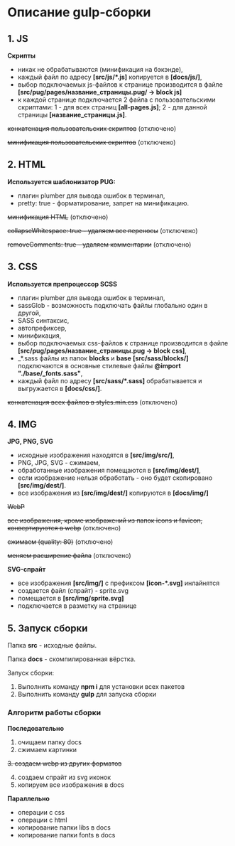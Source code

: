 # Описание gulp-сборки

## 1. JS
**Скрипты**
  + никак не обрабатываются (минификация на бэкэнде),
  + каждый файл по адресу **[src/js/*.js]** копируется в **[docs/js/]**,
  + выбор подключаемых js-файлов к странице производится в файле **[src/pug/pages/название_страницы.pug/ -> block js]**
  + к каждой странице подключается 2 файла с пользовательскими скриптами: 1 - для всех страниц **[all-pages.js]**; 2 - для данной страницы **[название_страницы.js]**.

~~конкатенация пользовательских скриптов~~ (отключено)

~~минификация пользовательских скриптов~~ (отключено)

## 2. HTML
**Используется шаблонизатор PUG:**
  + плагин plumber для вывода ошибок в терминал,
  + pretty: true - форматирование, запрет на минификацию.

~~минификация HTML~~ (отключено)

~~collapseWhitespace: true - удаляем все переносы~~ (отключено)

~~removeComments: true - удаляем комментарии~~ (отключено)

## 3. CSS
**Используется препроцессор SCSS**
  + плагин plumber для вывода ошибок в терминал,
  + sassGlob - возможность подключать файлы глобально один в другой,
  + SASS синтаксис,
  + автопрефиксер,
  + минификация,
  + выбор подключаемых css-файлов к странице производится в файле **[src/pug/pages/название_страницы.pug -> block css]**,
  + _*.sass файлы из папок **blocks** и **base** **[src/sass/blocks/]** подключаются в основные стилевые файлы **@import "./base/_fonts.sass"**,
  + каждый файл по адресу **[src/sass/*.sass]** обрабатывается и выгружается в **[docs/css/]**.

~~конкатенация всех файлов в styles.min.css~~ (отключено)

## 4. IMG
**JPG, PNG, SVG**
  + исходные изображения находятся в **[src/img/src/]**,
  + PNG, JPG, SVG - сжимаем,
  + обработанные изображения помещаются в **[src/img/dest/]**,
  + если изображение нельзя обработать - оно будет скопировано **[src/img/dest/]**.
  + все изображения из **[src/img/dest/]** копируются в **[docs/img/]**

~~WebP~~

~~все изображения, кроме изображений из папок icons и favicon, конвертируются в webp~~ (отключено)

~~сжимаем (quality: 80)~~ (отключено)

~~меняем расширение файла~~ (отключено)

**SVG-спрайт**
  + все изображения **[src/img/]** с префиксом **[icon-*.svg]** инлайнятся
  + создается файл (спрайт) - sprite.svg
  + помещается в **[src/img/sprite.svg]**
  + подключается в разметку на странице

## 5. Запуск сборки

Папка **src** - исходные файлы.

Папка **docs** - скомпилированная вёрстка.

Запуск сборки:
  1. Выполнить команду **npm i** для установки всех пакетов
  2. Выполнить команду **gulp** для запуска сборки

### Алгоритм работы сборки

**Последовательно**
  1. очищаем папку docs
  2. сжимаем картинки

~~3. создаем webp из других форматов~~

  4. создаем спрайт из svg иконок
  5. копируем все изображения в docs
  
**Параллельно**

  + операции с css
  + операции с html
  + копирование папки libs в docs
  + копирование папки fonts в docs
